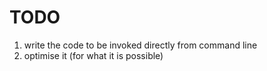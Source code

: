 # TODO
1. write the code to be invoked directly from command line
2. optimise it (for what it is possible)
